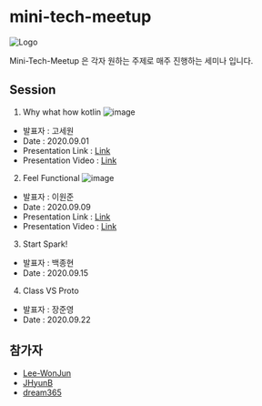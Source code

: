# mini-tech-meetup
![Logo](https://user-images.githubusercontent.com/10369528/91630035-2aaff000-ea09-11ea-8996-6916fef85ac6.jpg)

Mini-Tech-Meetup 은 각자 원하는 주제로 매주 진행하는 세미나 입니다.

## Session

1. Why what how kotlin 
![image](https://user-images.githubusercontent.com/10369528/92321923-f96a9c00-f068-11ea-9bc6-34289087bf60.png)

 - 발표자 : 고세원
 - Date : 2020.09.01
 - Presentation Link : [Link](https://www.slideshare.net/SewonKo/why-what-how-kotlin-238369286)
 - Presentation Video : [Link](https://www.youtube.com/watch?v=rpG4_VwZtAM)
 
2. Feel Functional
![image](https://user-images.githubusercontent.com/10369528/92734115-36a99380-f3b3-11ea-8401-a980b4ed5852.png)

 - 발표자 : 이원준
 - Date : 2020.09.09
 - Presentation Link : [Link](https://www.slideshare.net/ssuser094d3a/feel-functional)
 - Presentation Video : [Link](https://youtu.be/s05MHP7zyPE)
 
3. Start Spark!
 - 발표자 : 백종현
 - Date : 2020.09.15
4. Class VS Proto
 - 발표자 : 장준영
 - Date : 2020.09.22



## 참가자
 - [Lee-WonJun](https://github.com/Lee-WonJun)
 - [JHyunB](https://github.com/JHyunB)
 - [dream365](https://github.com/dream365)
